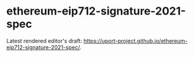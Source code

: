 # ethereum-eip712-signature-2021-spec

Latest rendered editor's draft:
https://uport-project.github.io/ethereum-eip712-signature-2021-spec/.